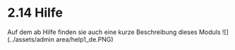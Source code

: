 # 2.14 Hilfe

Auf dem ab Hilfe finden sie auch eine kurze Beschreibung dieses Moduls
![](../assets/admin area/help1_de.PNG)